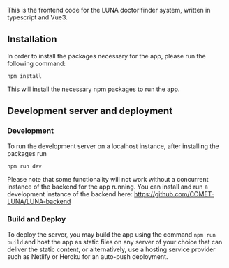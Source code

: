 This is the frontend code for the LUNA doctor finder system, written in typescript and Vue3.

## Installation
In order to install the packages necessary for the app, please run the following command: 

`npm install`

This will install the necessary npm packages to run the app.

## Development server and deployment

### Development
To run the development server on a localhost instance, after installing the packages run 

`npm run dev`

Please note that some functionality will not work without a concurrent instance of the backend for the app running. You can install and run a development instance of the backend here: https://github.com/COMET-LUNA/LUNA-backend

### Build and Deploy
To deploy the server, you may build the app using the command `npm run build` and host the app as static files on any server of your choice that can deliver the static content, or alternatively, use a hosting service provider such as Netlify or Heroku for an auto-push deployment.

